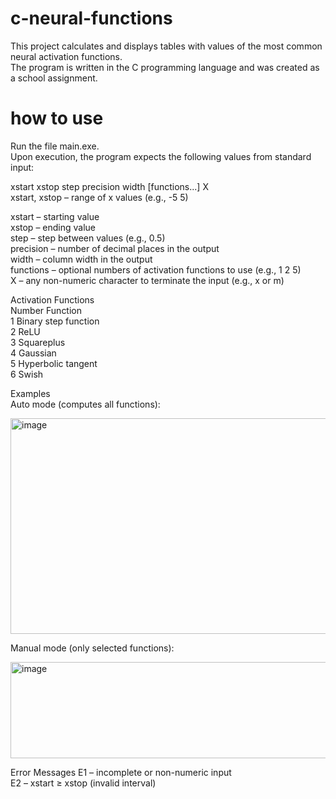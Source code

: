 # c-neural-functions
This project calculates and displays tables with values of the most common neural activation functions.<br>
The program is written in the C programming language and was created as a school assignment.<br>

# how to use<br>
Run the file main.exe.<br>
Upon execution, the program expects the following values from standard input:<br>

xstart xstop step precision width [functions...] X<br>
xstart, xstop – range of x values (e.g., -5 5)<br>

xstart – starting value<br>
xstop – ending value<br>
step – step between values (e.g., 0.5)<br>
precision – number of decimal places in the output<br>
width – column width in the output<br>
functions – optional numbers of activation functions to use (e.g., 1 2 5)<br>
X – any non-numeric character to terminate the input (e.g., x or m)<br>

Activation Functions<br>
Number	Function<br>
1	Binary step function<br>
2	ReLU<br>
3	Squareplus<br>
4	Gaussian<br>
5	Hyperbolic tangent<br>
6	Swish<br>

Examples<br>
Auto mode (computes all functions):

<img width="869" height="345" alt="image" src="https://github.com/user-attachments/assets/dee553fa-27aa-42dc-a6f8-e12e768138be" />

Manual mode (only selected functions):

<img width="980" height="154" alt="image" src="https://github.com/user-attachments/assets/2f6a3b5e-e3ef-4f18-842f-353097c2eec6" />

Error Messages
E1 – incomplete or non-numeric input<br>
E2 – xstart ≥ xstop (invalid interval)
